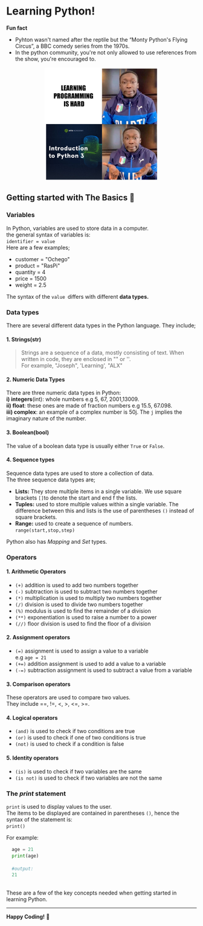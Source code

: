 # Learning Python!

**Fun fact**  
- Pyhton wasn't named after the reptile but the “Monty Python's Flying Circus”, a BBC comedy series from the 1970s.
- In the python community, you're not only allowed to use references from the show, you're encouraged to.

<center><img src="python-meme.jpg" width="300"></center>



## Getting started with **The Basics** 🔰
### Variables  
In Python, variables are used to store data in a computer.  
the general syntax of variables is:  
`identifier = value`  
Here are a few examples;  
 - customer = "Ochego"
 - product = "RasPi"
 - quantity = 4
 - price = 1500
 - weight = 2.5  

The syntax of the `value `differs with different **data types.**

### Data types  
There are several different data types in the Python language. They include;

#### 1. Strings(str)
>Strings are a sequence of a data, mostly consisting of text. When written in code, they are enclosed in "" or ''.  
For example, "Joseph", 'Learning', "ALX"

#### 2. Numeric Data Types
There are three numeric data types in Python:  
 **i) integers**(int): whole numbers e.g 5, 67, 2001,13009.  
  **ii) float**: these ones are made of fraction numbers e.g 15.5, 67.098.  
  **iii) complex**: an example of a complex number is 50j. The `j` implies the imaginary nature of the number.

#### 3. Boolean(bool)
The value of a boolean data type is usually either `True` or `False`.  

#### 4. Sequence types
Sequence data types are used to store a collection of data.  
The three sequence data types are;  

  - **Lists:** They store multiple items in a single variable. We use square brackets `[]`to denote the start and end f the lists.
  - **Tuples:** used to store multiple values within a single variable. The difference between this and lists is the use of parentheses `()` instead of square brackets.
  - **Range:** used to create a sequence of numbers.  
  `range(start,stop,step)`  

Python also has *Mapping* and *Set* types.

### Operators 
#### 1. Arithmetic Operators  
- `(+)` addition is used to add two numbers together  
- `(-)` subtraction is used to subtract two numbers together  
- `(*)` multiplication is used to multiply two numbers together  
- `(/)` division is used to divide two numbers together  
- `(%)` modulus is used to find the remainder of a division  
- `(**)` exponentiation is used to raise a number to a power  
- `(//)` floor division is used to find the floor of a division  

#### 2. Assignment operators
- `(=)` assignment is used to assign a value to a variable  
e.g  `age = 21`
- `(+=)` addition assignment is used to add a value to a variable
- `(-=)` subtraction assignment is used to subtract a value from a variable  

#### 3. Comparison operators
These operators are used to compare two values.  
They include ==, !=, <, >, <=, >=.  

#### 4. Logical operators
- `(and)` is used to check if two conditions are true  
- `(or)` is used to check if one of two conditions is true  
- `(not)` is used to check if a condition is false  

#### 5. Identity operators
- `(is)` is used to check if two variables are the same  
- `(is not)` is used to check if two variables are not the same 

### The *print* statement  
`print` is used to display values to the user.  
The items to be displayed are contained in parentheses `()`, hence the syntax of the statement is:  
`print()`  

For example:  
````python
  age = 21  
  print(age)

  #output:
  21
````
<br>
These are a few of the key concepts needed when getting started in learning Python.

___  
**Happy Coding!** 🫡
